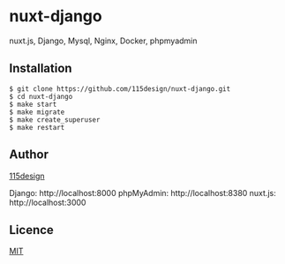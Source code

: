 # nuxt-django
nuxt.js, Django, Mysql, Nginx, Docker, phpmyadmin

## Installation

    $ git clone https://github.com/115design/nuxt-django.git
    $ cd nuxt-django
    $ make start
    $ make migrate
    $ make create_superuser
    $ make restart

## Author

[115design](http://115design.main.jp/)

Django: http://localhost:8000
phpMyAdmin: http://localhost:8380
nuxt.js: http://localhost:3000

## Licence

[MIT](https://opensource.org/licenses/MIT)

